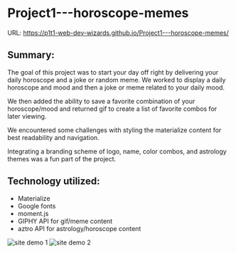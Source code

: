# Project1---horoscope-memes

URL: https://p1t1-web-dev-wizards.github.io/Project1---horoscope-memes/

## Summary:

The goal of this project was to start your day off right by delivering your daily horoscope and a joke or random meme. We worked to display a daily horoscope and mood and then a joke or meme related to your daily mood. 

We then added the ability to save a favorite combination of your horoscope/mood and returned gif to create a list of favorite combos for later viewing.

We encountered some challenges with styling the materialize content for best readability and navigation. 

Integrating a branding scheme of logo, name, color combos, and astrology themes was a fun part of the project.


## Technology utilized:

- Materialize
- Google fonts
- moment.js
- GIPHY API for gif/meme content
- aztro API for astrology/horoscope content

![site demo 1](https://user-images.githubusercontent.com/77740560/127049235-4f3a0e5e-afb5-4097-a197-b2bd7b7d4074.PNG)
![site demo 2](https://user-images.githubusercontent.com/77740560/127049339-7be0863a-95b9-4231-b0bb-a9226d99a4b0.PNG)
